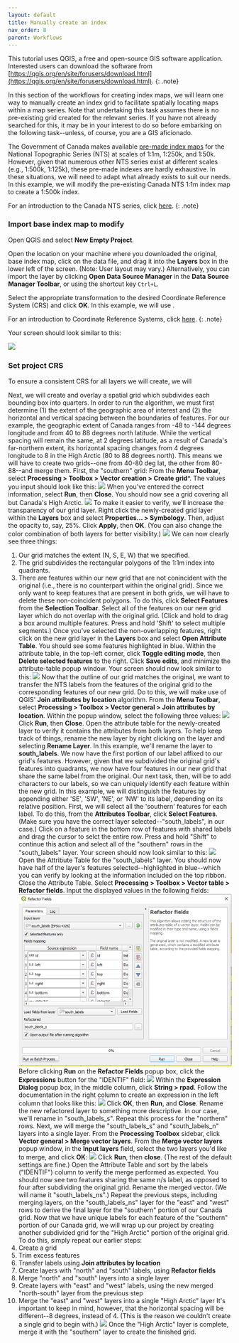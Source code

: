 ```yaml
---
layout: default
title: Manually create an index
nav_order: 8
parent: Workflows
---
```

This tutorial uses QGIS, a free and open-source GIS software application. Interested users can download the software from [https://qgis.org/en/site/forusers/download.html](https://qgis.org/en/site/forusers/download.html).
{: .note}

In this section of the workflows for creating index maps, we will learn one way to manually create an index grid to facilitate spatially locating maps within a map series. Note that undertaking this task assumes there is no pre-existing grid created for the relevant series. If you have not already searched for this, it may be in your interest to do so before embarking on the following task--unless, of course, you are a GIS aficionado.

The Government of Canada makes available [pre-made index maps](https://open.canada.ca/data/en/dataset/055919c2-101e-4329-bfd7-1d0c333c0e62) for the National Topographic Series (NTS) at scales of 1:1m, 1:250k, and 1:50k. However, given that numerous other NTS series exist at different scales (e.g., 1:500k, 1:125k), these pre-made indexes are hardly exhaustive. In these situations, we will need to adapt what already exists to suit our needs. In this example, we will modify the pre-existing Canada NTS 1:1m index map to create a 1:500k index.

For an introduction to the Canada NTS series, click [here](https://www.nrcan.gc.ca/earth-sciences/geography/topographic-information/maps/national-topographic-system-maps/9767).
{: .note}

### Import base index map to modify
Open QGIS and select **New Empty Project**.

Open the location on your machine where you downloaded the original, base index map, click on the data file, and drag it into the **Layers** box in the lower left of the screen. (Note: User layout may vary.) Alternatively, you can import the layer by clicking **Open Data Source Manager** in the **Data Source Manager Toolbar**, or using the shortcut key `Ctrl+L`.

Select the appropriate transformation to the desired Coordinate Reference System (CRS) and click **OK**. In this example, we will use .

For an introduction to Coordinate Reference Systems, click [here](https://ubc-library-rc.github.io/map-projections/content/CRS.html).
{: .note}

Your screen should look similar to this:

![](index_CA_1m.PNG)

### Set project CRS
To ensure a consistent CRS for all layers we will create, we will 

Next, we will create and overlay a spatial grid which subdivides each bounding box into quarters. In order to run the algorithm, we must first determine (1) the extent of the geographic area of interest and (2) the horizontal and vertical spacing between the boundaries of features. For our example, the geographic extent of Canada ranges from -48 to -144 degrees longitude and from 40 to 88 degrees north latitude. While the vertical spacing will remain the same, at 2 degrees latitude, as a result of Canada's far-northern extent, its horizontal spacing changes from 4 degrees longitude to 8 in the High Arctic (80 to 88 degrees north). This means we will have to create two grids--one from 40-80 deg lat, the other from 80-88--and merge them.
First, the "southern" grid:
From the **Menu Toolbar**, select **Processing > Toolbox > Vector creation > Create grid***. The values you input should look like this:
![](create_grid_popup.png)
When you've entered the correct information, select **Run**, then **Close**. You should now see a grid covering all but Canada's High Arctic.
![](grid_overlay_opaque.png)
To make it easier to verify, we'll increase the transparency of our grid layer. Right click the newly-created grid layer within the **Layers** box and select **Properties... > Symbology**. Then, adjust the opacity to, say, 25%. Click **Apply**, then **OK**. (You can also change the color combination of both layers for better visibility.)
![](grid_transparent_colorChange.png)
We can now clearly see three things:
1. Our grid matches the extent (N, S, E, W) that we specified.
2. The grid subdivides the rectangular polygons of the 1:1m index into quadrants.
3. There are features within our new grid that are not conincident with the original (i.e., there is no counterpart within the original grid).
Since we only want to keep features that are present in both grids, we will have to delete these non-coincident polygons. To do this, click **Select Features** from the **Selection Toolbar**. Select all of the features on our new grid layer which do not overlap with the original grid. (Click and hold to drag a box around multiple features. Press and hold 'Shift' to select multiple segments.) Once you've selected the non-overlapping features, right click on the new grid layer in the **Layers** box and select **Open Attribute Table**. You should see some features highlighted in blue. Within the attribute table, in the top-left corner, click **Toggle editing mode**, then **Delete selected features** to the right. Click **Save edits**, and minimize the attribute-table popup window.
Your screen should now look similar to this:
![](grid_trimmed.png)
Now that the outline of our grid matches the original, we want to transfer the NTS labels from the features of the original grid to the corresponding features of our new grid. Do to this, we will make use of QGIS' **Join attributes by location** algorithm.
From the **Menu Toolbar**, select **Processing > Toolbox > Vector general > Join attributes by location**.
Within the popup window, select the following three values:
![](join_attributes.png)
Click **Run**, then **Close**.
Open the attribute table for the newly-created layer to verify it contains the attributes from both layers.
To help keep track of things, rename the new layer by right clicking on the layer and selecting **Rename Layer**. In this example, we'll rename the layer to **south_labels**.
We now have the first portion of our label affixed to our grid's features. However, given that we subdivided the original grid's features into quadrants, we now have four features in our new grid that share the same label from the original. Our next task, then, will be to add characters to our labels, so we can uniquely identify each feature within the new grid. In this example, we will distinguish the features by appending either 'SE', 'SW', 'NE', or 'NW' to its label, depending on its relative position.
First, we will select all the 'southern' features for each label. To do this, from the **Attributes Toolbar**, click **Select Features**. (Make sure you have the correct layer selected--"south_labels", in our case.) Click on a feature in the bottom row of features with shared labels and drag the cursor to selct the entire row. Press and hold "Shift" to continue this action and select all of the "southern" rows in the "south_labels" layer. Your screen should now look similar to this:
![](grid_south_rows.png)
Open the Attribute Table for the "south_labels" layer. You should now have half of the layer's features selected--highlighted in blue--which you can verify by looking at the information included on the top ribbon. Close the Attribute Table.
Select **Processing > Toolbox > Vector table > Refactor fields**. Input the displayed values in the following fields:
![](refactor_fields_south.png)
Before clicking **Run** on the **Refactor Fields** popup box, click the **Expressions** button for the "IDENTIF" field:
![](expressions_button.png)
Within the **Expression Dialog** popup box, in the middle column, click **String > rpad**. Follow the documentation in the right column to create an expression in the left column that looks like this:
![](expression_add_S.png)
Click **OK**, then **Run**, and **Close**. Rename the new refactored layer to something more descriptive. In our case, we'll rename in "south_labels_s".
Repeat this process for the "northern" rows.
Next, we will merge the "south_labels_s" and "south_labels_n" layers into a single layer. From the **Processing Toolbox** sidebar, click **Vector general > Merge vector layers**. From the **Merge vector layers** popup window, in the **Input layers** field, select the two layers you'd like to merge, and click **OK**:
![](merge_vectors_selection.png)
Click **Run**, then **close**. (The rest of the default settings are fine.)
Open the Attribute Table and sort by the labels ("IDENTIF") column to verify the merge performed as expected. You should now see two features sharing the same n/s label, as opposed to four after subdividing the original grid.
Rename the merged vector. (We will name it "south_labels_ns".)
Repeat the previous steps, including merging layers, on the "south_labels_ns" layer for the "east" and "west" rows to derive the final layer for the "southern" portion of our Canada grid.
Now that we have unique labels for each feature of the "southern" portion of our Canada grid, we will wrap up our project by creating another subdivided grid for the "High Arctic" portion of the original grid. To do this, simply repeat our earlier steps:
1. Create a grid
2. Trim excess features
3. Transfer labels using **Join attributes by location**
4. Create layers with "north" and "south" labels, using **Refactor fields**
5. Merge "north" and "south" layers into a single layer
6. Create layers with "east" and "west" labels, using the new merged "north-south" layer from the previous step
7. Merge the "east" and "west" layers into a single "High Arctic" layer
It's important to keep in mind, however, that the horizontal spacing will be different--8 degrees, instead of 4. (This is the reason we couldn't create a single grid to begin with.)
![](create_grid_arctic.png)
Once the "High Arctic" layer is complete, merge it with the "southern" layer to create the finished grid.
